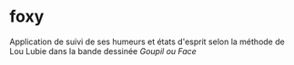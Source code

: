 # foxy
Application de suivi de ses humeurs et états d'esprit selon la méthode de Lou Lubie dans la bande dessinée _Goupil ou Face_
